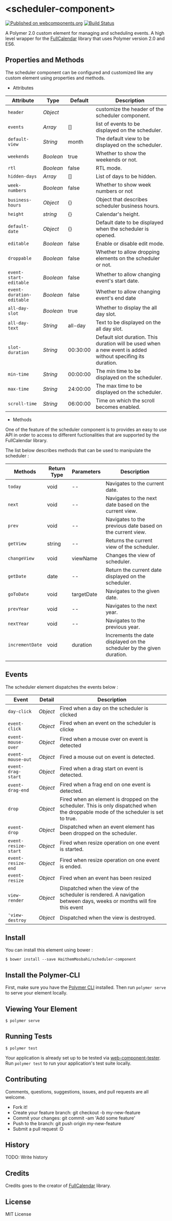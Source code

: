 # \<scheduler-component\>

[![Published on webcomponents.org](https://img.shields.io/badge/webcomponents.org-published-blue.svg)](https://www.webcomponents.org/element/HaithemMosbahi/scheduler-component)
[![Build Status](https://travis-ci.org/HaithemMosbahi/scheduler-component.svg?branch=master)](https://travis-ci.org/HaithemMosbahi/scheduler-component)


A Polymer 2.0 custom element for managing and scheduling events. A high level wrapper for the [FullCalendar](https://fullcalendar.io) library that uses Polymer version 2.0 and ES6.

## Properties and Methods
The scheduler component can be configured and customized like any custom element using properties and methods.

* Attributes

|   Attribute   |      Type      | Default |                                              Description                                               |
| ------------- | ----------------- | ------- | ------------------------------------------------------------------------------------------------------ |
| `header` | *Object* |         | customize the header of the scheduler component.                                                                                                      |
| `events` | *Array* |     []    |  list of events to be displayed on the scheduler.                                                                                                   |
| `default-view` | *String* |     month    | The default view to be displayed on the scheduler.   
| `weekends` | *Boolean* |     true    | Whether to show the weekends or not.
| `rtl` | *Boolean* |     false    | RTL mode.
| `hidden-days` | *Array* |     []    | List of days to be hidden.  
| `week-numbers` | *Boolean* |     false    | Whether to show week numbers or not    
| `business-hours` | *Object* |     {}    | Object that describes scheduler business hours. 
| `height` | *string* |     {}    | Calendar's height.
| `default-date` | *Object* |     {}    | Default date to be displayed when the scheduler is opened.
| `editable` | *Boolean* |     false    | Enable or disable edit mode.
| `droppable` | *Boolean* |     false    | Whether to allow dropping elements on the scheduler or not.
| `event-start-editable` | *Boolean* |     false    | Whether to allow changing event's start date.
| `event-duration-editable` | *Boolean* |     false    | Whether to allow changing event's end date
| `all-day-slot` | *Boolean* |    true   | Whether to display the all day slot.
| `all-day-text` | *String* |     all-day    | Text to be displayed on the all day slot.
| `slot-duration` | *String* |     00:30:00    | Default slot duration. This duration will be used when a new event is added without specifing its duration. 
| `min-time` | *String* |     00:00:00    | The min time to be displayed on the scheduler.
| `max-time` | *String* |     24:00:00    | The max time to be displayed on the scheduler.
| `scroll-time` | *String* |     06:00:00    | Time on which the scroll becomes  enabled.                                                                        |

* Methods 

One of the feature of the scheduler component is to provides an easy to use API in order to access to different fuctionalities that are supported by the FullCalendar library.

The list below describes methods that can be used to manipulate the scheduler :

|   Methods   |      Return Type      |   Parameters |                                           Description                                               |
| ------------- | ----------------- | ------- | ------------------------------------------------------------------------------------------------------ |
| `today` | void | -- | Navigates to the current date.                                                                                                     |
| `next` | void | -- | Navigates to the next date based on the current view.
| `prev` | void | -- | Navigates to the previous date based on the current view. 
| `getView` | string | -- | Returns the current view of the scheduler.
| `changeView` | void | viewName | Changes the view of scheduler.
| `getDate` | date | -- | Return the current date displayed on the scheduler.
| `goToDate` | void | targetDate | Navigates to the given date.
| `prevYear` | void | -- | Navigates to the next year.
| `nextYear` | void | -- | Navigates to the previous year.
| `incrementDate` | void | duration | Increments the date displayed on the scheduler by the given duration.
                                                                                                    |

## Events
The scheduler element dispatches the events below :

|   Event   |      Detail      |                                              Description                                               |
| ----------------------- | -------------------- | ---------------------------------------------------------------------------------------- |
| `day-click` | *Object* | Fired when a day on the scheduler is clicked                                                                                                      |
| `event-click` | *Object* | Fired when an event on the scheduler is clicke                                                                                                      |
| `event-mouse-over` | *Object* | Fired when a mouse over on event is detected                                                                                                      |
| `event-mouse-out` | *Object* | Fired a mouse out on event is detected.                                                                              |
| `event-drag-start` | *Object* | Fired when a drag start on event is detected.                                                                             |
| `event-drag-end` | *Object* | Fired when a frag end on one event is detected.                                                                                   |
| `drop` | *Object* | Fired when an element is dropped on the scheduler. This is only dispatched when the droppable mode of the scheduler is set to true.                                                                                                     |
| `event-drop` | *Object* | Dispatched when an event element has been dropped on the scheduler.                                                                                   |
| `event-resize-start` | *Object* | Fired when resize operation on one event is started.                                                                           |
| `event-resize-end` | *Object* | Fired when resize operation on one event is ended.                                                                                                      |
| `event-resize` | *Object* | Fired when an event has been resized                                                                                   |
| `view-render` | *Object* | Dispatched when the view of the scheduler is rendered. A navigation between days, weeks or months will fire this event                                                                                    |
| `'view-destroy` | *Object* | Dispatched when the view is destroyed.                                                                               |


## Install
You can install this element using bower :

```
$ bower install --save HaithemMosbahi/scheduler-component
```


## Install the Polymer-CLI

First, make sure you have the [Polymer CLI](https://www.npmjs.com/package/polymer-cli) installed. Then run `polymer serve` to serve your element locally.

## Viewing Your Element

```
$ polymer serve
```

## Running Tests

```
$ polymer test
```

Your application is already set up to be tested via [web-component-tester](https://github.com/Polymer/web-component-tester). Run `polymer test` to run your application's test suite locally.

## Contributing 
Comments, questions, suggestions, issues, and pull requests are all welcome.

* Fork it!
* Create your feature branch: git checkout -b my-new-feature
* Commit your changes: git commit -am 'Add some feature'
* Push to the branch: git push origin my-new-feature
* Submit a pull request :D

## History
TODO: Write history

## Credits
Credits goes to the creator of [FullCalendar](https://fullcalendar.io) library.

## License
MIT License
